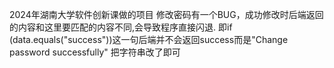 2024年湖南大学软件创新课做的项目
修改密码有一个BUG，成功修改时后端返回的内容和这里要匹配的内容不同,会导致程序直接闪退.
即if (data.equals("success"))这一句后端并不会返回success而是"Change password successfully"
把字符串改了即可

